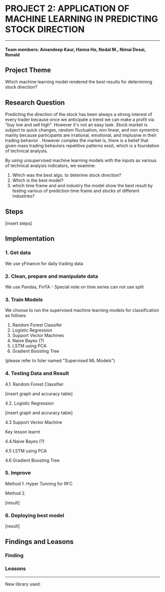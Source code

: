 # PROJECT 2: APPLICATION OF MACHINE LEARNING IN PREDICTING STOCK DIRECTION
 
---
#### Team members: Amandeep Kaur, Hanna Ho, Nedal M., Nimai Desai, Ronald 

## Project Theme

Which machine learning model rendered the best results for determining stock direction?  


## Research Question

Predicting the direction of the stock has been always a strong interest of every trader because once we anticipate a trend we can make a profit via "buy low and sell high". However it's not an easy task. Stock market is subject to quick changes, random fluctuation, non linear, and non symentric mainly because participants are irrational, emotional, and implusive in their trading behavior . However complex the market is, there is a belief that given mass trading behaviors repetitive patterns exist, which is a foundation of technical analysis.

By using unsupervised machine learning models with the inputs as various of technical analysis indicators, we examine: 

1. Which was the best algo. to deterime stock direction?  
2. Which is the best model?
3. which time frame and and industry the model show the best result by testing various of prediction time frame and stocks of different industries?  

## Steps

[insert steps]



## Implementation

### 1. Get data

We use yFinance for daily trading data  

### 2. Clean, prepare and manipulate data

We use Pandas, FinTA - Special note on time series can not use split

### 3. Train Models

We choose to run the supervised machine learning models for classification as follows:

1. Random Forest Classifer
2. Logistic Regression
3. Support Vector Machines
4. Naive Bayes (?)
5. LSTM using PCA
6. Gradient Boosting Tree

(please refer to foler named "Supervised ML Models")

### 4. Testing Data and Result

4.1. Random Forest Classifier

[insert graph and accuracy table]

4.2. Logistic Regression

[insert graph and accuracy table]

4.3 Support Vector Machine

Key lesson learnt

4.4.Naive Bayes (?)

4.5 LSTM using PCA

4.6 Gradient Boosting Tree


### 5. Improve

Method 1. Hyper Tunning for RFC

Method 2. 

[result]


### 6. Deploying best model

[result]


## Findings and Leasons

### Finding


### Leasons







***
New library used: 

 




